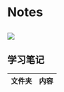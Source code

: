 # Notes
![](https://camo.githubusercontent.com/e6ab16ed6a2caf914f4fbbf2b8d36a206c957276fc3c0f28a1ec8ca276156e68/68747470733a2f2f696d672e667569626f6f6d2e636f6d2f696d672f7469746c652e706e67)
---
## 学习笔记
|文件夹|内容|
|:--:|:--:|
